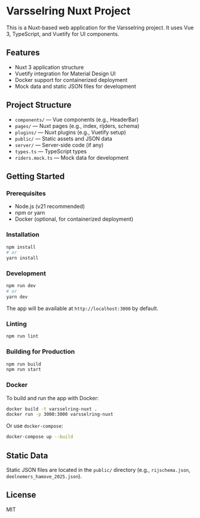 # Varsselring Nuxt Project

This is a Nuxt-based web application for the Varsselring project. It uses Vue 3, TypeScript, and Vuetify for UI components.

## Features
- Nuxt 3 application structure
- Vuetify integration for Material Design UI
- Docker support for containerized deployment
- Mock data and static JSON files for development

## Project Structure
- `components/` — Vue components (e.g., HeaderBar)
- `pages/` — Nuxt pages (e.g., index, rijders, schema)
- `plugins/` — Nuxt plugins (e.g., Vuetify setup)
- `public/` — Static assets and JSON data
- `server/` — Server-side code (if any)
- `types.ts` — TypeScript types
- `riders.mock.ts` — Mock data for development

## Getting Started

### Prerequisites
- Node.js (v21 recommended)
- npm or yarn
- Docker (optional, for containerized deployment)

### Installation
```bash
npm install
# or
yarn install
```

### Development
```bash
npm run dev
# or
yarn dev
```
The app will be available at `http://localhost:3000` by default.

### Linting
```bash
npm run lint
```

### Building for Production
```bash
npm run build
npm run start
```

### Docker
To build and run the app with Docker:
```bash
docker build -t varsselring-nuxt .
docker run -p 3000:3000 varsselring-nuxt
```
Or use `docker-compose`:
```bash
docker-compose up --build
```

## Static Data
Static JSON files are located in the `public/` directory (e.g., `rijschema.json`, `deelnemers_hamove_2025.json`).

## License
MIT

